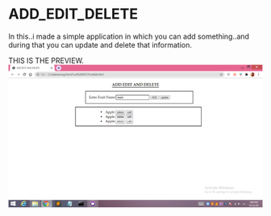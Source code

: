 # ADD_EDIT_DELETE

In this..i made a simple application in which you can add something..and during that you can update and delete that information.

THIS IS THE PREVIEW.
![](https://github.com/deekshacse1999/ADD_EDIT_DELETE/blob/master/Screenshot%20(684).png)
